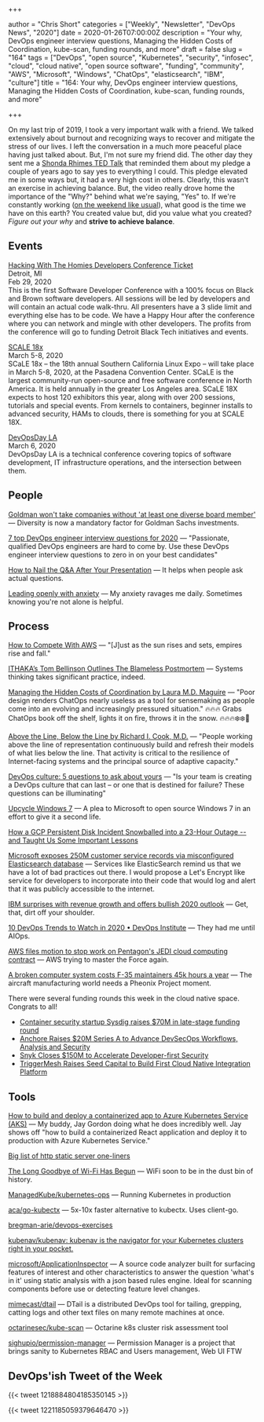+++

author = "Chris Short"
categories = ["Weekly", "Newsletter", "DevOps News", "2020"]
date = 2020-01-26T07:00:00Z
description = "Your why, DevOps engineer interview questions, Managing the Hidden Costs of Coordination, kube-scan, funding rounds, and more"
draft = false
slug = "164"
tags = ["DevOps", "open source", "Kubernetes", "security", "infosec", "cloud", "cloud native", "open source software", "funding", "community", "AWS", "Microsoft", "Windows", "ChatOps", "elasticsearch", "IBM", "culture"]
title = "164: Your why, DevOps engineer interview questions, Managing the Hidden Costs of Coordination, kube-scan, funding rounds, and more"

+++

On my last trip of 2019, I took a very important walk with a friend. We talked extensively about burnout and recognizing ways to recover and mitigate the stress of our lives. I left the conversation in a much more peaceful place having just talked about. But, I'm not sure my friend did. The other day they sent me a [Shonda Rhimes TED Talk](https://youtu.be/gmj-azFbpkA) that reminded them about my pledge a couple of years ago to say yes to everything I could. This pledge elevated me in some ways but, it had a very high cost in others. Clearly, this wasn't an exercise in achieving balance. But, the video really drove home the importance of the "Why?" behind what we're saying, "Yes" to. If we're constantly working ([on the weekend like usual](https://open.spotify.com/track/5yY9lUy8nbvjM1Uyo1Uqoc?si=KLc63v_nRE2dDfFqvtMBwQ)), what good is the time we have on this earth? You created value but, did you value what you created? *Figure out your why* and **strive to achieve balance**.

## Events

[Hacking With The Homies Developers Conference Ticket](https://www.eventbrite.com/e/hacking-with-the-homies-developers-conference-tickets-83203845943)  
Detroit, MI  
Feb 29, 2020  
This is the first Software Developer Conference with a 100% focus on Black and Brown software developers. All sessions will be led by developers and will contain an actual code walk-thru. All presenters have a 3 slide limit and everything else has to be code. We have a Happy Hour after the conference where you can network and mingle with other developers. The profits from the conference will go to funding Detroit Black Tech initiatives and events.

[SCALE 18x](https://www.socallinuxexpo.org)  
March 5-8, 2020  
SCaLE 18x – the 18th annual Southern California Linux Expo – will take place in March 5-8, 2020, at the Pasadena Convention Center. SCaLE is the largest community-run open-source and free software conference in North America. It is held annually in the greater Los Angeles area. SCaLE 18X expects to host 120 exhibitors this year, along with over 200 sessions, tutorials and special events. From kernels to containers, beginner installs to advanced security, HAMs to clouds, there is something for you at SCALE 18X.

[DevOpsDay LA](https://devopsdays.org/events/2020-los-angeles/)  
March 6, 2020  
DevOpsDay LA is a technical conference covering topics of software development, IT infrastructure operations, and the intersection between them.

## People

[Goldman won't take companies without 'at least one diverse board member'](https://www.cnbc.com/2020/01/23/goldman-wont-take-companies-public-that-dont-have-at-least-one-diverse-board-candidate-ceo-says.html) — Diversity is now a mandatory  factor for Goldman Sachs investments.

[7 top DevOps engineer interview questions for 2020](https://enterprisersproject.com/article/2020/1/devops-engineer-interview-questions-2020) — "Passionate, qualified DevOps engineers are hard to come by. Use these DevOps engineer interview questions to zero in on your best candidates"

[How to Nail the Q&A After Your Presentation](https://hbr.org/2020/01/how-to-nail-the-qa-after-your-presentation) — It helps when people ask actual questions.

[Leading openly with anxiety](https://opensource.com/open-organization/20/1/leading-openly-anxiety) — My anxiety ravages me daily. Sometimes knowing you're not alone is helpful.

## Process

[How to Compete With AWS](https://redmonk.com/sogrady/2020/01/24/how-to-compete-with-aws/) — "[J]ust as the sun rises and sets, empires rise and fall."

[ITHAKA’s Tom Bellinson Outlines The Blameless Postmortem](https://cronicle.press/2020/01/07/ithakas-tom-bellinson-outlines-the-blameless-postmortem/) — Systems thinking takes significant practice, indeed.

[Managing the Hidden Costs of Coordination by Laura M.D. Maguire](https://queue.acm.org/detail.cfm?ref=rss&id=3380779) — "Poor design renders ChatOps nearly useless as a tool for sensemaking as people come into an evolving and increasingly pressured situation." 🔥🔥🔥 Grabs ChatOps book off the shelf, lights it on fire, throws it in the snow. 🔥🔥🔥❄️❄️💨

[Above the Line, Below the Line by Richard I. Cook, M.D.](https://queue.acm.org/detail.cfm?ref=rss&id=3380777) — "People working above the line of representation continuously build and refresh their models of what lies below the line. That activity is critical to the resilience of Internet-facing systems and the principal source of adaptive capacity."

[DevOps culture: 5 questions to ask about yours](https://enterprisersproject.com/article/2020/1/devops-culture-5-questions) — "Is your team is creating a DevOps culture that can last – or one that is destined for failure? These questions can be illuminating"

[Upcycle Windows 7](https://www.fsf.org/windows/upcycle-windows-7) — A plea to Microsoft to open source Windows 7 in an effort to give it a second life.

[How a GCP Persistent Disk Incident Snowballed into a 23-Hour Outage -- and Taught Us Some Important Lessons](https://grafana.com/blog/2020/01/23/how-a-gcp-persistent-disk-incident-snowballed-into-a-23-hour-outage-and-taught-us-some-important-lessons/)

[Microsoft exposes 250M customer service records via misconfigured Elasticsearch database](https://siliconangle.com/2020/01/22/microsoft-exposes-250m-customer-service-records-via-misconfigured-elasticsearch-database/) — Services like ElasticSearch remind us that we have a lot of bad practices out there. I would propose a Let's Encrypt like service for developers to incorporate into their code that would log and alert that it was publicly accessible to the internet.

[IBM surprises with revenue growth and offers bullish 2020 outlook](https://siliconangle.com/2020/01/21/ibm-surprises-revenue-growth-offers-bullish-2020-outlook/) — Get, that, dirt off your shoulder.

[10 DevOps Trends to Watch in 2020 • DevOps Institute](https://devopsinstitute.com/2020/01/21/10-devops-trends-to-watch-in-2020/) — They had me until AIOps.

[AWS files motion to stop work on Pentagon's JEDI cloud computing contract](https://siliconangle.com/2020/01/23/aws-files-motion-stop-jedi-cloud-computing-contract-work/) — AWS trying to master the Force again.

[A broken computer system costs F-35 maintainers 45k hours a year](https://taskandpurpose.com/f35-computer-logistics-system-broken) — The aircraft manufacturing world needs a Pheonix Project moment.

There were several funding rounds this week in the cloud native space. Congrats to all!

* [Container security startup Sysdig raises $70M in late-stage funding round](https://siliconangle.com/2020/01/22/container-security-startup-sysdig-raises-70m-series-e-funding-round/)
* [Anchore Raises $20M Series A to Advance DevSecOps Workflows, Analysis and Security](https://anchore.com/20200122-series-a/)
* [Snyk Closes $150M to Accelerate Developer-first Security](https://snyk.io/blog/snyk-closes-150m/)
* [TriggerMesh Raises Seed Capital to Build First Cloud Native Integration Platform](https://triggermesh.com/2020/01/triggermesh-raises-seed-capital-to-build-first-cloud-native-integration-platform)

## Tools

[How to build and deploy a containerized app to Azure Kubernetes Service (AKS)](https://channel9.msdn.com/Shows/Azure-Friday/How-to-build-and-deploy-a-containerized-app-to-Azure-Kubernetes-Service-AKS) — My buddy, Jay Gordon doing what he does incredibly well. Jay shows off "how to build a containerized React application and deploy it to production with Azure Kubernetes Service."

[Big list of http static server one-liners](https://gist.github.com/willurd/5720255)

[The Long Goodbye of Wi-Fi Has Begun](https://spectrum.ieee.org/telecom/wireless/the-long-goodbye-of-wifi-has-begun) — WiFi soon to be in the dust bin of history.

[ManagedKube/kubernetes-ops](https://github.com/ManagedKube/kubernetes-ops) — Running Kubernetes in production

[aca/go-kubectx](https://github.com/aca/go-kubectx) — 5x-10x faster alternative to kubectx. Uses client-go.

[bregman-arie/devops-exercises](https://github.com/bregman-arie/devops-exercises)

[kubenav/kubenav: kubenav is the navigator for your Kubernetes clusters right in your pocket.](https://github.com/kubenav/kubenav)

[microsoft/ApplicationInspector](https://github.com/microsoft/ApplicationInspector) — A source code analyzer built for surfacing features of interest and other characteristics to answer the question 'what's in it' using static analysis with a json based rules engine. Ideal for scanning components before use or detecting feature level changes.

[mimecast/dtail](https://github.com/mimecast/dtail) — DTail is a distributed DevOps tool for tailing, grepping, catting logs and other text files on many remote machines at once.

[octarinesec/kube-scan](https://github.com/octarinesec/kube-scan) — Octarine k8s cluster risk assessment tool

[sighupio/permission-manager](https://github.com/sighupio/permission-manager) — Permission Manager is a project that brings sanity to Kubernetes RBAC and Users management, Web UI FTW

## DevOps'ish Tweet of the Week

{{< tweet 1218884804185350145 >}}

{{< tweet 1221185059379646470 >}}